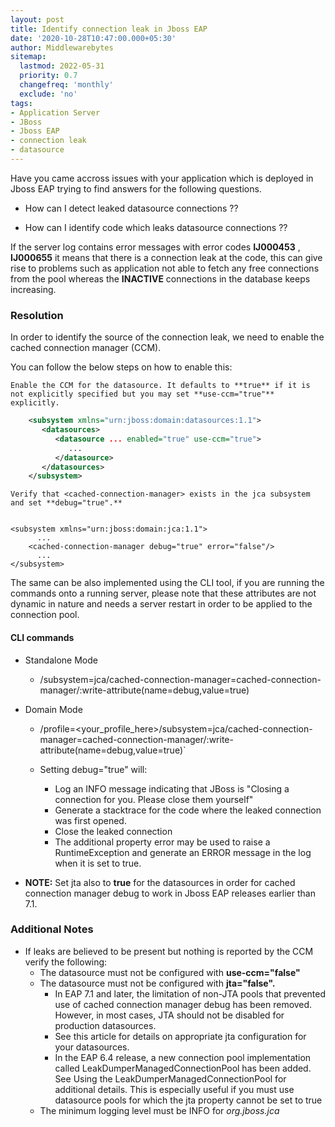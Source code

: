 ```yaml
---
layout: post
title: Identify connection leak in Jboss EAP
date: '2020-10-28T10:47:00.000+05:30'
author: Middlewarebytes
sitemap:
  lastmod: 2022-05-31
  priority: 0.7
  changefreq: 'monthly'
  exclude: 'no'
tags:
- Application Server
- JBoss
- Jboss EAP
- connection leak
- datasource
---
```


Have you came accross issues with your application which is deployed in Jboss EAP trying to find answers for the following questions.

 - How can I detect leaked datasource connections ??

 - How can I identify code which leaks datasource connections ??

If the server log contains error messages with error codes  **IJ000453** , **IJ000655** it means that there is a connection leak at the code, this can give rise to problems such as application not able to fetch any free connections  from the pool whereas the **INACTIVE** connections in the database keeps increasing.


### Resolution

In order to identify the source of the connection leak, we need to enable the cached connection manager (CCM).

You can follow the below steps on how to  enable this:

    Enable the CCM for the datasource. It defaults to **true** if it is not explicitly specified but you may set **use-ccm="true"** explicitly.
    
```xml
	<subsystem xmlns="urn:jboss:domain:datasources:1.1">
       <datasources>
          <datasource ... enabled="true" use-ccm="true">
             ...
          </datasource>
       </datasources>
    </subsystem>
```
	
	Verify that <cached-connection-manager> exists in the jca subsystem and set **debug="true".**
	
	
    <subsystem xmlns="urn:jboss:domain:jca:1.1">
          ...
        <cached-connection-manager debug="true" error="false"/>
          ...
    </subsystem>
	   
	   
The same can be also implemented using  the CLI tool, if you are running the commands onto a running server, please note that these attributes are not dynamic in nature and needs a server restart in order to be applied to the connection pool.

#### CLI commands


- Standalone Mode

    - /subsystem=jca/cached-connection-manager=cached-connection-manager/:write-attribute(name=debug,value=true)
	
	
- Domain Mode

    - /profile=<your_profile_here>/subsystem=jca/cached-connection-manager=cached-connection-manager/:write-attribute(name=debug,value=true)`

    - Setting debug="true" will:
        - Log an INFO message indicating that JBoss is "Closing a connection for you. Please close them yourself"
        - Generate a stacktrace for the code where the leaked connection was first opened.
	    - Close the leaked connection
        - The additional property error may be used to raise a RuntimeException and generate an ERROR message in the log when it is set to    true.


 - **NOTE:** Set jta also to **true** for the datasources in order for cached connection manager debug to work in Jboss EAP releases earlier than 7.1.


### Additional Notes

- If leaks are believed to be present but nothing is reported by the CCM verify the following:
    - The datasource must not be configured with **use-ccm="false"**
	- The datasource must not be configured with **jta="false".**
        - In EAP 7.1 and later, the limitation of non-JTA pools that prevented use of cached connection manager debug has been removed. However, in most cases, JTA should not be disabled for production datasources.
		- See this article for details on appropriate jta configuration for your datasources.
		- In the EAP 6.4 release, a new connection pool implementation called LeakDumperManagedConnectionPool has been added. See Using the LeakDumperManagedConnectionPool for additional details. This is especially useful if you must use datasource pools for which the jta property cannot be set to true
	- The minimum logging level must be INFO for _org.jboss.jca_



